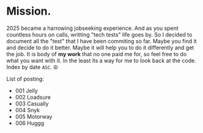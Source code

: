 # Mission. 

2025 became a harrowing jobseeking experience. And as you spent countless hours on calls, writting "tech tests" life goes by. 
So I decided to document all the "test" that I have been commiting so far. Maybe you find it and decide to do it better. 
Maybe it will help you to do it differently and get the job. It is body of **my work** that no one paid me for, so feel free to do what you want with it. In the least its a way for me to look back at the code. Index by date `ASC`. ☮️

List of posting: 
 - 001 Jelly
 - 002 Loadsure
 - 003 Casually
 - 004 Snyk
 - 005 Motorway
 - 006 Huggg